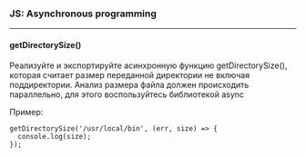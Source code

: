 ### JS: Asynchronous programming
***

#### getDirectorySize()
Реализуйте и экспортируйте асинхронную функцию getDirectorySize(), которая считает размер переданной директории не включая поддиректории. Анализ размера файла должен происходить параллельно, для этого воспользуйтесь библиотекой async

Пример:
```
getDirectorySize('/usr/local/bin', (err, size) => {
  console.log(size);
});
```